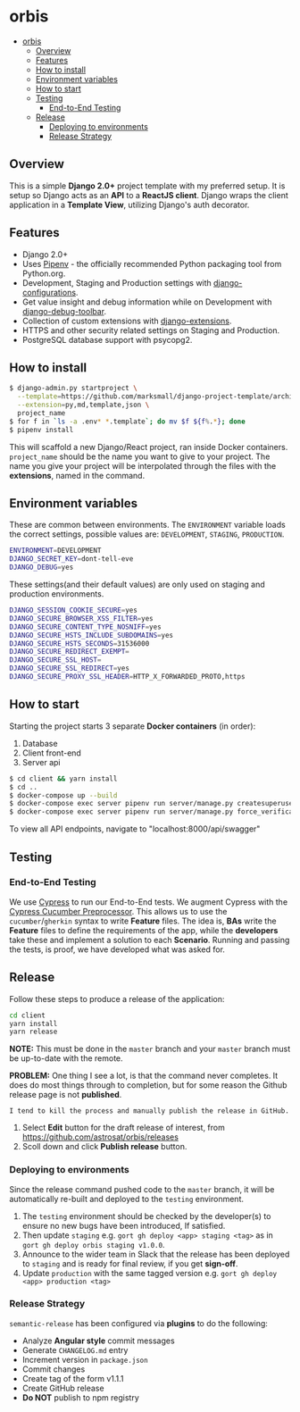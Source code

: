 # orbis

- [orbis](#orbis)
  - [Overview](#overview)
  - [Features](#features)
  - [How to install](#how-to-install)
  - [Environment variables](#environment-variables)
  - [How to start](#how-to-start)
  - [Testing](#testing)
    - [End-to-End Testing](#end-to-end-testing)
  - [Release](#release)
    - [Deploying to environments](#deploying-to-environments)
    - [Release Strategy](#release-strategy)

## Overview

This is a simple **Django 2.0+** project template with my preferred setup. It is setup so Django acts as an **API** to a **ReactJS client**. Django wraps the client application in a **Template View**, utilizing Django's auth decorator.

## Features

- Django 2.0+
- Uses [Pipenv](https://github.com/kennethreitz/pipenv) - the officially recommended Python packaging tool from Python.org.
- Development, Staging and Production settings with [django-configurations](https://django-configurations.readthedocs.org).
- Get value insight and debug information while on Development with [django-debug-toolbar](https://django-debug-toolbar.readthedocs.org).
- Collection of custom extensions with [django-extensions](http://django-extensions.readthedocs.org).
- HTTPS and other security related settings on Staging and Production.
- PostgreSQL database support with psycopg2.

## How to install

```bash
$ django-admin.py startproject \
  --template=https://github.com/marksmall/django-project-template/archive/master.zip \
  --extension=py,md,template,json \
  project_name
$ for f in `ls -a .env* *.template`; do mv $f ${f%.*}; done
$ pipenv install
```

This will scaffold a new Django/React project, ran inside Docker containers. `project_name` should be the name you want to give to your project. The name you give your project will be interpolated through the files with the **extensions**, named in the command.

## Environment variables

These are common between environments. The `ENVIRONMENT` variable loads the correct settings, possible values are: `DEVELOPMENT`, `STAGING`, `PRODUCTION`.

```bash
ENVIRONMENT=DEVELOPMENT
DJANGO_SECRET_KEY=dont-tell-eve
DJANGO_DEBUG=yes
```

These settings(and their default values) are only used on staging and production environments.

```bash
DJANGO_SESSION_COOKIE_SECURE=yes
DJANGO_SECURE_BROWSER_XSS_FILTER=yes
DJANGO_SECURE_CONTENT_TYPE_NOSNIFF=yes
DJANGO_SECURE_HSTS_INCLUDE_SUBDOMAINS=yes
DJANGO_SECURE_HSTS_SECONDS=31536000
DJANGO_SECURE_REDIRECT_EXEMPT=
DJANGO_SECURE_SSL_HOST=
DJANGO_SECURE_SSL_REDIRECT=yes
DJANGO_SECURE_PROXY_SSL_HEADER=HTTP_X_FORWARDED_PROTO,https
```

## How to start

Starting the project starts 3 separate **Docker containers** (in order):

1. Database
1. Client front-end
1. Server api

```bash
$ cd client && yarn install
$ cd ..
$ docker-compose up --build
$ docker-compose exec server pipenv run server/manage.py createsuperuser
$ docker-compose exec server pipenv run server/manage.py force_verification --username <superuser>
```

To view all API endpoints, navigate to "localhost:8000/api/swagger"

## Testing

### End-to-End Testing

We use [Cypress](https://www.cypress.io/) to run our End-to-End tests. We augment Cypress with the [Cypress Cucumber Preprocessor](https://github.com/TheBrainFamily/cypress-cucumber-preprocessor). This allows us to use the `cucumber`/`gherkin` syntax to write **Feature** files. The idea is, **BAs** write the **Feature** files to define the requirements of the app, while the **developers** take these and implement a solution to each **Scenario**. Running and passing the tests, is proof, we have developed what was asked for.

## Release

Follow these steps to produce a release of the application:

```bash
cd client
yarn install
yarn release
```

**NOTE:** This must be done in the `master` branch and your `master` branch must be up-to-date with the remote.

**PROBLEM:** One thing I see a lot, is that the command never completes. It does do most things through to completion, but for some reason the Github release page is not **published**.

```text
I tend to kill the process and manually publish the release in GitHub.
```

1. Select **Edit** button for the draft release of interest, from https://github.com/astrosat/orbis/releases
2. Scoll down and click **Publish release** button.

### Deploying to environments

Since the release command pushed code to the `master` branch, it will be automatically re-built and deployed to the `testing` environment. 

1. The `testing` environment should be checked by the developer(s) to ensure no new bugs have been introduced, If satisfied.
2. Then update `staging` e.g. `gort gh deploy <app> staging <tag>` as in `gort gh deploy orbis staging v1.0.0`.
3. Announce to the wider team in Slack that the release has been deployed to `staging` and is ready for final review, if you get **sign-off**.
4. Update `production` with the same tagged version e.g. `gort gh deploy <app> production <tag>`

### Release Strategy

`semantic-release` has been configured via **plugins** to do the following:

- Analyze **Angular style** commit messages
- Generate `CHANGELOG.md` entry
- Increment version in `package.json`
- Commit changes
- Create tag of the form v1.1.1
- Create GitHub release
- **Do NOT** publish to npm registry
